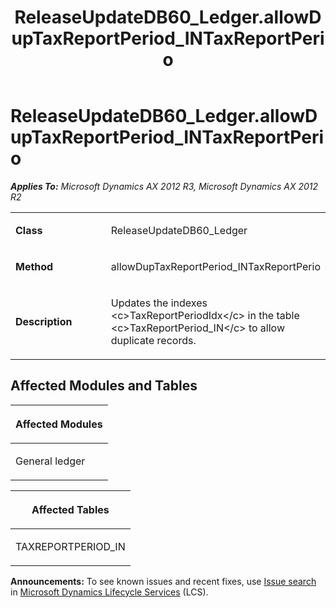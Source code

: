﻿---
title: ReleaseUpdateDB60_Ledger.allowDupTaxReportPeriod_INTaxReportPerio
TOCTitle: ReleaseUpdateDB60_Ledger.allowDupTaxReportPeriod_INTaxReportPerio
ms:assetid: 4f934e61-eda1-e720-69af-c00c470af7ee
ms:mtpsurl: https://msdn.microsoft.com/en-us/library/JJ685488(v=AX.60)
ms:contentKeyID: 49708192
ms.date: 05/18/2015
mtps_version: v=AX.60
---

# ReleaseUpdateDB60\_Ledger.allowDupTaxReportPeriod\_INTaxReportPerio 


_**Applies To:** Microsoft Dynamics AX 2012 R3, Microsoft Dynamics AX 2012 R2_

<table>
<colgroup>
<col style="width: 50%" />
<col style="width: 50%" />
</colgroup>
<tbody>
<tr class="odd">
<td><p><strong>Class</strong></p></td>
<td><p>ReleaseUpdateDB60_Ledger</p></td>
</tr>
<tr class="even">
<td><p><strong>Method</strong></p></td>
<td><p>allowDupTaxReportPeriod_INTaxReportPerio</p></td>
</tr>
<tr class="odd">
<td><p><strong>Description</strong></p></td>
<td><p>Updates the indexes &lt;c&gt;TaxReportPeriodIdx&lt;/c&gt; in the table &lt;c&gt;TaxReportPeriod_IN&lt;/c&gt; to allow duplicate records.</p></td>
</tr>
</tbody>
</table>


## Affected Modules and Tables

<table>
<colgroup>
<col style="width: 100%" />
</colgroup>
<thead>
<tr class="header">
<th><p>Affected Modules</p></th>
</tr>
</thead>
<tbody>
<tr class="odd">
<td><p>General ledger</p></td>
</tr>
</tbody>
</table>


<table>
<colgroup>
<col style="width: 100%" />
</colgroup>
<thead>
<tr class="header">
<th><p>Affected Tables</p></th>
</tr>
</thead>
<tbody>
<tr class="odd">
<td><p>TAXREPORTPERIOD_IN</p></td>
</tr>
</tbody>
</table>

  
**Announcements:** To see known issues and recent fixes, use [Issue search](http://go.microsoft.com/fwlink/?linkid=389258) in [Microsoft Dynamics Lifecycle Services](http://go.microsoft.com/fwlink/?linkid=306505) (LCS).

